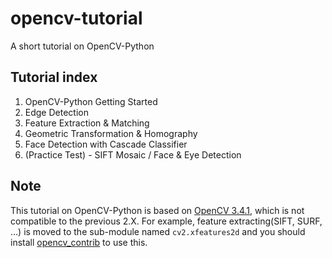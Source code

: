# opencv-tutorial
A short tutorial on OpenCV-Python

## Tutorial index
1. OpenCV-Python Getting Started
2. Edge Detection
3. Feature Extraction & Matching
4. Geometric Transformation & Homography
5. Face Detection with Cascade Classifier
6. (Practice Test) - SIFT Mosaic / Face & Eye Detection

## Note
This tutorial on OpenCV-Python is based on [OpenCV 3.4.1](https://github.com/opencv/opencv), which is not compatible to the previous 2.X. For example, feature extracting(SIFT, SURF, ...) is moved to the sub-module named `cv2.xfeatures2d` and you should install [opencv_contrib](https://github.com/opencv/opencv_contrib) to use this.
